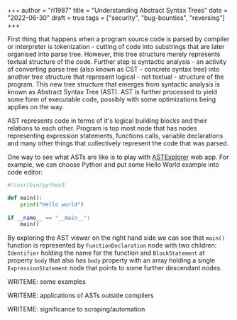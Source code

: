 +++
author = "rl1987"
title = "Understanding Abstract Syntax Trees"
date = "2022-06-30"
draft = true
tags = ["security", "bug-bounties", "reversing"]
+++

First thing that happens when a program source code is parsed by compiler or interpreter
is tokenization - cutting of code into substrings that are later organised into parse tree.
However, this tree structure merely represents textual structure of the code. Further step
is syntactic analysis - an activity of converting parse tree (also known as CST - concrete
syntax tree) into another tree structure that represent logical - not textual - structure
of the program. This new tree structure that emerges from syntactic analysis is known as 
Abstract Syntax Tree (AST). AST is further processed to yield some form of executable code,
possibly with some optimizations being applies on the way.

AST represents code in terms of it's logical building blocks and their relations to each other.
Program is top most node that has nodes representing expression statements, functions calls,
variable declarations and many other things that collectively represent the code that
was parsed.

One way to see what ASTs are like is to play with [ASTExplorer](https://astexplorer.net/) web
app. For example, we can choose Python and put some Hello World example into code editor:

```python
#!/usr/bin/python3

def main():
    print("Hello world")
    
if __name__ == "__main__":
    main()
```

By exploring the AST viewer on the right hand side we can see that `main()` function is
represented by `FunctionDeclaration` node with two children: `Identifier` holding the name
for the function and `BlockStatement` at property `body` that also has `body` property with
an array holding a single `ExpressionStatement` node that points to some further descendant
nodes.

WRITEME: some examples

WRITEME: applications of ASTs outside compilers

WRITEME: significance to scraping/automation
